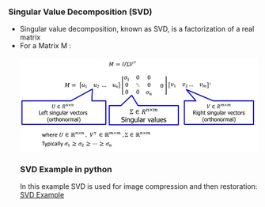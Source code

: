 <h3>Singular Value Decomposition (SVD) </h3>
<ul>
  <li>Singular value decomposition, known as SVD, is a factorization of a real matrix </li>
  <li>For a Matrix M :</li> <br> <img src="SVD_6740.jpg" alt="SVD">
<h3>SVD Example in python</h3>
  <p>In this example SVD is used for image compression and then restoration: <br> <a href="SVD_Examle_Python.ipynb">SVD Example</a></p>
